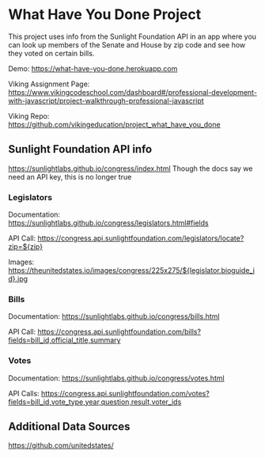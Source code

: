 # What Have You Done Project
This project uses info from the Sunlight Foundation API in an app where you can look up members of the Senate and House by zip code and see how they voted on certain bills.

Demo:
https://what-have-you-done.herokuapp.com

Viking Assignment Page:
https://www.vikingcodeschool.com/dashboard#/professional-development-with-javascript/project-walkthrough-professional-javascript

Viking Repo:
https://github.com/vikingeducation/project_what_have_you_done



## Sunlight Foundation API info
https://sunlightlabs.github.io/congress/index.html
Though the docs say we need an API key, this is no longer true


### Legislators
Documentation:
https://sunlightlabs.github.io/congress/legislators.html#fields

API Call:
https://congress.api.sunlightfoundation.com/legislators/locate?zip=${zip}

Images:
https://theunitedstates.io/images/congress/225x275/${legislator.bioguide_id}.jpg


### Bills
Documentation:
https://sunlightlabs.github.io/congress/bills.html

API Call:
https://congress.api.sunlightfoundation.com/bills?fields=bill_id,official_title,summary



### Votes
Documentation:
https://sunlightlabs.github.io/congress/votes.html

API Calls:
https://congress.api.sunlightfoundation.com/votes?fields=bill_id,vote_type,year,question,result,voter_ids



## Additional Data Sources
https://github.com/unitedstates/